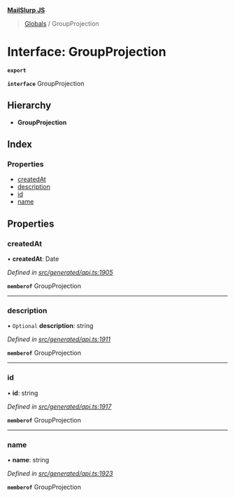 **[MailSlurp JS](../README.md)**

> [Globals](../README.md) / GroupProjection

# Interface: GroupProjection

**`export`** 

**`interface`** GroupProjection

## Hierarchy

* **GroupProjection**

## Index

### Properties

* [createdAt](groupprojection.md#createdat)
* [description](groupprojection.md#description)
* [id](groupprojection.md#id)
* [name](groupprojection.md#name)

## Properties

### createdAt

•  **createdAt**: Date

*Defined in [src/generated/api.ts:1905](https://github.com/mailslurp/mailslurp-client/blob/aab6cee/src/generated/api.ts#L1905)*

**`memberof`** GroupProjection

___

### description

• `Optional` **description**: string

*Defined in [src/generated/api.ts:1911](https://github.com/mailslurp/mailslurp-client/blob/aab6cee/src/generated/api.ts#L1911)*

**`memberof`** GroupProjection

___

### id

•  **id**: string

*Defined in [src/generated/api.ts:1917](https://github.com/mailslurp/mailslurp-client/blob/aab6cee/src/generated/api.ts#L1917)*

**`memberof`** GroupProjection

___

### name

•  **name**: string

*Defined in [src/generated/api.ts:1923](https://github.com/mailslurp/mailslurp-client/blob/aab6cee/src/generated/api.ts#L1923)*

**`memberof`** GroupProjection
